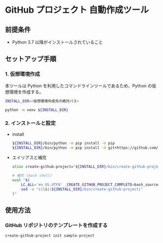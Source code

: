 # GitHub プロジェクト 自動作成ツール

## 前提条件

- Python 3.7 以降がインストールされていること

## セットアップ手順

### 1. 仮想環境作成

本ツールは Python を利用したコマンドラインツールであるため、Python の仮想環境を作成する。

```bash
INSTALL_DIR=<仮想環境作成先の絶対パス>

python -m venv ${INSTALL_DIR}
```

### 2. インストールと設定

- install

    ```bash
    ${INSTALL_DIR}/bin/python -m pip install -U pip
    ${INSTALL_DIR}/bin/python -m pip install -U git+https://github.com/nkomiya/create-github-project
    ```

- エイリアスと補完

    ```bash
    alias create-github-project="${INSTALL_DIR}/bin/create-github-project"

    # 補完 (bash shell)
    eval "$(
        LC_ALL='en_US.UTF8' _CREATE_GITHUB_PROJECT_COMPLETE=bash_source create-github-project |
        sed -e "s|\$1|${INSTALL_DIR}/bin/create-github-project|"
    )"
    ```

## 使用方法

### GitHub リポジトリのテンプレートを作成する

```bash
create-github-project init sample-project
```

